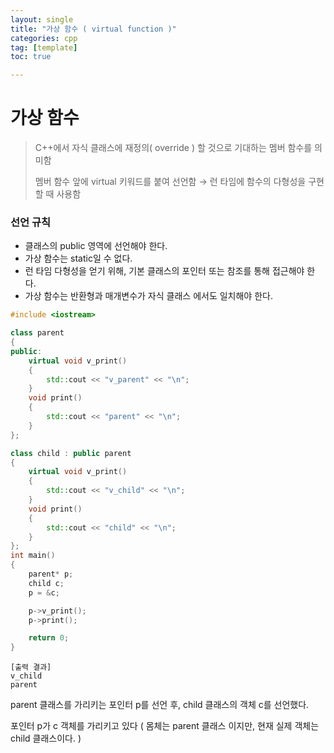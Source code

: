 ```yaml
---
layout: single
title: "가상 함수 ( virtual function )"
categories: cpp
tag: [template]
toc: true

---
```




# 가상 함수 

> C++에서 자식 클래스에 재정의( override ) 할 것으로 기대하는 멤버 함수를 의미함
>
> 멤버 함수 앞에 virtual 키워드를 붙여 선언함 → 런 타임에 함수의 다형성을 구현할 때 사용함



### 선언 규칙

- 클래스의 public 영역에 선언해야 한다.
- 가상 함수는 static일 수 없다.
- 런 타임 다형성을 얻기 위해, 기본 클래스의 포인터 또는 참조를 통해 접근해야 한다.
- 가상 함수는 반환형과 매개변수가 자식 클래스 에서도 일치해야 한다.

```c++
#include <iostream>

class parent 
{
public:
    virtual void v_print()
    {
        std::cout << "v_parent" << "\n";
    }
	void print()
	{
		std::cout << "parent" << "\n";
	}
};

class child : public parent
{
	virtual void v_print()
	{
		std::cout << "v_child" << "\n";
	}
	void print()
	{
		std::cout << "child" << "\n";
	}
};
int main()
{
	parent* p;
	child c;
	p = &c;

	p->v_print();
	p->print();

	return 0;
}
```

```
[출력 결과]
v_child
parent
```



parent 클래스를 가리키는 포인터 p를 선언 후, child 클래스의 객체 c를 선언했다.

포인터 p가 c 객체를 가리키고 있다 ( 몸체는 parent 클래스 이지만, 현재 실제 객체는 child 클래스이다. )













